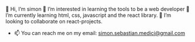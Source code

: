 👋 Hi, I’m simon
👀 I’m interested in learning the tools to be a web developer
🌱 I’m currently learning html, css, javascript and the react library.
💞️ I’m looking to collaborate on react-projects.
- 📫 You can reach me on my email:
simon.sebastian.medici@gmail.com

<!---
simonmedici/simonmedici is a ✨ special ✨ repository because its `README.md` (this file) appears on your GitHub profile.
You can click the Preview link to take a look at your changes.
--->
